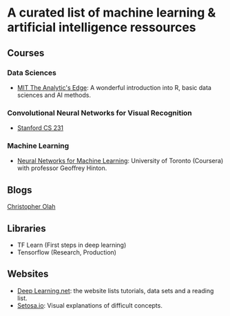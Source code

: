 # A curated list of machine learning & artificial intelligence ressources

## Courses
### Data Sciences
* [MIT The Analytic's Edge](https://www.edx.org/course/analytics-edge-mitx-15-071x-3): A wonderful introduction into R, basic data sciences and AI methods.


### Convolutional Neural Networks for Visual Recognition
* [Stanford CS 231](http://cs231n.github.io/)


### Machine Learning
* [Neural Networks for Machine Learning](https://www.coursera.org/learn/neural-networks): University of Toronto (Coursera) with professor Geoffrey Hinton.


## Blogs
[Christopher Olah](http://colah.github.io/)


## Libraries
* TF Learn (First steps in deep learning)
* Tensorflow (Research, Production)


## Websites
* [Deep Learning.net](http://deeplearning.net/): the website lists tutorials, data sets and a reading list.
* [Setosa.io](http://setosa.io/ev/): Visual explanations of difficult concepts.
